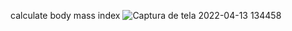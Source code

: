 calculate body mass index
![Captura de tela 2022-04-13 134458](https://user-images.githubusercontent.com/77085041/163230218-a01d0deb-1ae6-463d-94f3-badd88372aa4.png)
